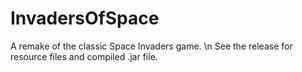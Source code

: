 # InvadersOfSpace
A remake of the classic Space Invaders game. \n
See the release for resource files and compiled .jar file.
